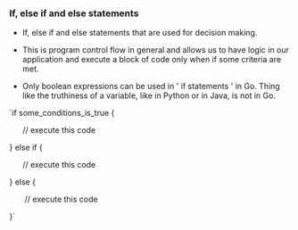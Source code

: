 ### If, else if and else statements

* If, else if and else statements that are used for decision making.

* This is program control flow in general and allows us to have logic in our application and execute a block of code only when if some criteria are met.

* Only boolean expressions can be used in ' if statements ' in Go. Thing like the truthiness of a variable, like in Python or in Java, is not in Go.

`if some_conditions_is_true {

      // execute this code

} else if {

      // execute this code

} else {

       // execute this code

}`